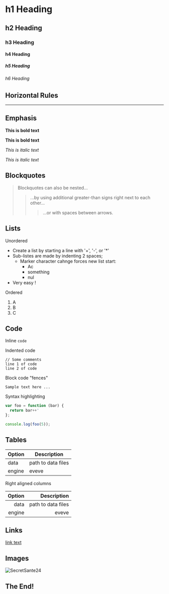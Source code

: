 # h1 Heading
## h2 Heading
### h3 Heading
#### h4 Heading
##### h5 Heading
###### h6 Heading


## Horizontal Rules

____


## Emphasis

**This is bold text**

__This is bold text__

*This is italic text*

_This is italic text_

## Blockquotes

> Blockquotes can also be nested...
>> ...by using additional greater-than signs right next to each other...
> > > ...or with spaces between arrows.

## Lists

Unordered

+ Create a list by starting a line with '+', '-', or '*'
+ Sub-listes are made by indenting 2 spaces;
  - Marker character cahnge forces new list start:
    * Ac
    + something
    - nul
+ Very easy !

Ordered

1. A
2. B
3. C


## Code

Inline `code`

Indented code

    // Some comments
    line 1 of code
    line 2 of code

Block code "fences"

```
Sample text here ...
```

Syntax highlighting

```js
var foo = function (bar) {
  return bar++'
};

console.log(foo(5));
```

## Tables

| Option | Description |
| -------| ------------|
| data   | path to data files |
| engine | eveve |

Right aligned columns

| Option | Description |
| ------:| -----------:|
| data   | path to data files |
| engine | eveve |

## Links

[link text](https://www.polymtl.ca/expertises/en/melancon-david "Expertise")

## Images
![SecretSante24](https://polystable.github.io/images/2024_secret_santa.jpg)

## The End!
